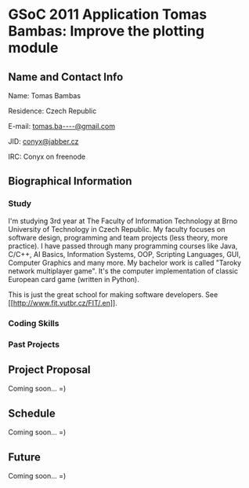 GSoC 2011 Application Tomas Bambas: Improve the plotting module
===============================================================

Name and Contact Info
---------------------

Name: Tomas Bambas

Residence: Czech Republic

E-mail: tomas.ba----@gmail.com

JID: conyx@jabber.cz

IRC: Conyx on freenode

Biographical Information
------------------------

### Study

I'm studying 3rd year at The Faculty of Information Technology at Brno University of Technology in Czech Republic. My faculty focuses on software design, programming and team projects (less theory, more practice). I have passed through many programming courses like Java, C/C++, AI Basics, Information Systems, OOP, Scripting Languages, GUI, Computer Graphics and many more. My bachelor work is called "Taroky network multiplayer game". It's the computer implementation of classic European card game (written in Python).

This is just the great school for making software developers. See [[http://www.fit.vutbr.cz/FIT/.en]].

### Coding Skills



### Past Projects

Project Proposal
----------------

Coming soon... =)

Schedule
--------

Coming soon... =)

Future
------

Coming soon... =)